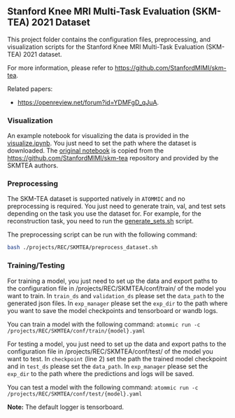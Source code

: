 ## **Stanford Knee MRI Multi-Task Evaluation (SKM-TEA) 2021 Dataset**

This project folder contains the configuration files, preprocessing, and visualization scripts for the
Stanford Knee MRI Multi-Task Evaluation (SKM-TEA) 2021 dataset.

For more information, please refer to https://github.com/StanfordMIMI/skm-tea.

Related papers:
- https://openreview.net/forum?id=YDMFgD_qJuA.

### **Visualization**
An example notebook for visualizing the data is provided in the
[visualize.ipynb](visualize.ipynb). You just need to set the path where the
dataset is downloaded. The
[original notebook](https://colab.research.google.com/drive/1PluqK77pobD5dXE7zzBLEAeBgaaeGKXa) is copied from the
https://github.com/StanfordMIMI/skm-tea repository and provided by the SKMTEA authors.

### **Preprocessing**
The SKM-TEA dataset is supported natively in ``ATOMMIC`` and no preprocessing is required. You just need to generate
train, val, and test sets depending on the task you use the dataset for. For example, for the reconstruction task, you
need to run the [generate_sets.sh](projects/REC/SKMTEA/generate_sets.sh) script.

The preprocessing script can be run with the following command:
```bash
bash ./projects/REC/SKMTEA/preprocess_dataset.sh
```

### **Training/Testing**
For training a model, you just need to set up the data and export paths to the configuration file in
/projects/REC/SKMTEA/conf/train/ of the model you want to train. In `train_ds` and
`validation_ds` please set the `data_path` to the generated json files. In `exp_manager` please set the `exp_dir` to
the path where you want to save the model checkpoints and tensorboard or wandb logs.

You can train a model with the following command:
`atommic run -c /projects/REC/SKMTEA/conf/train/{model}.yaml`

For testing a model, you just need to set up the data and export paths to the configuration file in
/projects/REC/SKMTEA/conf/test/ of the model you want to test. In `checkpoint`
(line 2) set the path the trained model checkpoint and in `test_ds` please set the `data_path`. In `exp_manager` please
set the `exp_dir` to the path where the predictions and logs will be saved.

You can test a model with the following command:
`atommic run -c /projects/REC/SKMTEA/conf/test/{model}.yaml`

**Note:** The default logger is tensorboard.
